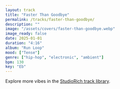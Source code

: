 ```yaml
---
layout: track
title: "Faster Than Goodbye"
permalink: /tracks/faster-than-goodbye/
description: ""
image: "/assets/covers/faster-than-goodbye.webp"
image_ready: false
date: 2025-01-01
duration: "4:16"
album: "Run Loop"
mood: ["Tense"]
genre: ["hip-hop", "electronic", "ambient"]
bpm: 130
key: "Eb"
---
```


Explore more vibes in the [StudioRich track library](/tracks/).
